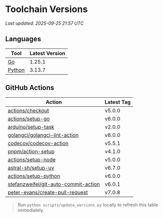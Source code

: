 # Toolchain Versions

_Last updated: 2025-09-25 21:57 UTC_

## Languages

| Tool | Latest Version |
| --- | --- |
| [Go](https://go.dev/dl/) | 1.25.1 |
| [Python](https://www.python.org/downloads/) | 3.13.7 |

## GitHub Actions

| Action | Latest Tag |
| --- | --- |
| [actions/checkout](https://github.com/actions/checkout) | v5.0.0 |
| [actions/setup-go](https://github.com/actions/setup-go) | v6.0.0 |
| [arduino/setup-task](https://github.com/arduino/setup-task) | v2.0.0 |
| [golangci/golangci-lint-action](https://github.com/golangci/golangci-lint-action) | v8.0.0 |
| [codecov/codecov-action](https://github.com/codecov/codecov-action) | v5.5.1 |
| [pnpm/action-setup](https://github.com/pnpm/action-setup) | v4.1.0 |
| [actions/setup-node](https://github.com/actions/setup-node) | v5.0.0 |
| [astral-sh/setup-uv](https://github.com/astral-sh/setup-uv) | v6.7.0 |
| [actions/setup-python](https://github.com/actions/setup-python) | v6.0.0 |
| [stefanzweifel/git-auto-commit-action](https://github.com/stefanzweifel/git-auto-commit-action) | v6.0.1 |
| [peter-evans/create-pull-request](https://github.com/peter-evans/create-pull-request) | v7.0.8 |

> Run `python scripts/update_versions.py` locally to refresh this table immediately.
